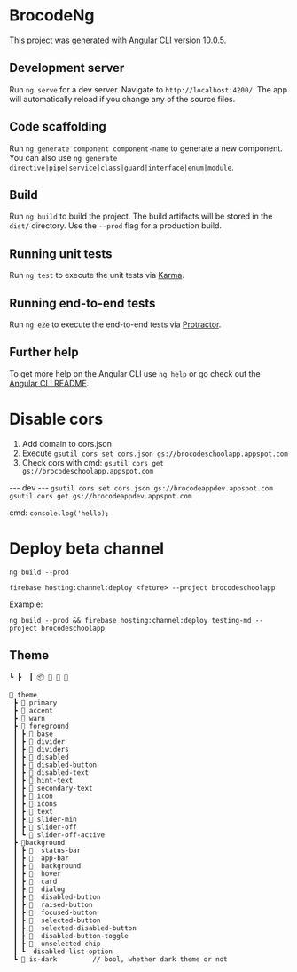 # BrocodeNg

This project was generated with [Angular CLI](https://github.com/angular/angular-cli) version 10.0.5.

## Development server

Run `ng serve` for a dev server. Navigate to `http://localhost:4200/`. The app will automatically reload if you change any of the source files.

## Code scaffolding

Run `ng generate component component-name` to generate a new component. You can also use `ng generate directive|pipe|service|class|guard|interface|enum|module`.

## Build

Run `ng build` to build the project. The build artifacts will be stored in the `dist/` directory. Use the `--prod` flag for a production build.

## Running unit tests

Run `ng test` to execute the unit tests via [Karma](https://karma-runner.github.io).

## Running end-to-end tests

Run `ng e2e` to execute the end-to-end tests via [Protractor](http://www.protractortest.org/).

## Further help

To get more help on the Angular CLI use `ng help` or go check out the [Angular CLI README](https://github.com/angular/angular-cli/blob/master/README.md).

# Disable cors

1. Add domain to cors.json
2. Execute `gsutil cors set cors.json gs://brocodeschoolapp.appspot.com`
3. Check cors with cmd: `gsutil cors get gs://brocodeschoolapp.appspot.com`

--- dev ---
`gsutil cors set cors.json gs://brocodeappdev.appspot.com`
`gsutil cors get gs://brocodeappdev.appspot.com`

cmd:
`console.log('hello);`

# Deploy beta channel

`ng build --prod`

`firebase hosting:channel:deploy <feture> --project brocodeschoolapp`

Example:

`ng build --prod && firebase hosting:channel:deploy testing-md --project brocodeschoolapp`

## Theme

```
┗ ┣  ┃ 📦 📜 📂 📄

🎨 theme
 ┣ 📄 primary
 ┣ 📄 accent
 ┣ 📄 warn
 ┣ 📂 foreground
 ┃ ┣ 📄 base
 ┃ ┣ 📄 divider
 ┃ ┣ 📄 dividers
 ┃ ┣ 📄 disabled
 ┃ ┣ 📄 disabled-button
 ┃ ┣ 📄 disabled-text
 ┃ ┣ 📄 hint-text
 ┃ ┣ 📄 secondary-text
 ┃ ┣ 📄 icon
 ┃ ┣ 📄 icons
 ┃ ┣ 📄 text
 ┃ ┣ 📄 slider-min
 ┃ ┣ 📄 slider-off
 ┃ ┗ 📄 slider-off-active
 ┣ 📂background
 ┃ ┣ 📄  status-bar
 ┃ ┣ 📄  app-bar
 ┃ ┣ 📄  background
 ┃ ┣ 📄  hover
 ┃ ┣ 📄  card
 ┃ ┣ 📄  dialog
 ┃ ┣ 📄  disabled-button
 ┃ ┣ 📄  raised-button
 ┃ ┣ 📄  focused-button
 ┃ ┣ 📄  selected-button
 ┃ ┣ 📄  selected-disabled-button
 ┃ ┣ 📄  disabled-button-toggle
 ┃ ┣ 📄  unselected-chip
 ┃ ┗  disabled-list-option
 ┗ 📄 is-dark         // bool, whether dark theme or not

```
